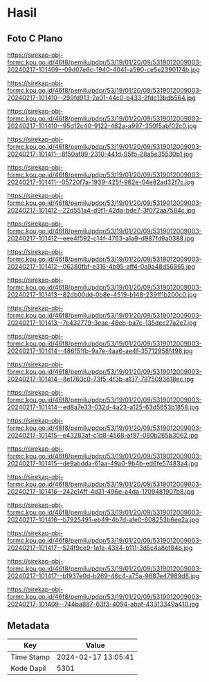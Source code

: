 # Hasil

## Foto C Plano

https://sirekap-obj-formc.kpu.go.id/46f8/pemilu/pdpr/53/19/01/20/09/5319012009003-20240217-101409--09d07e6c-1940-4041-a590-ce5e2390174b.jpg

https://sirekap-obj-formc.kpu.go.id/46f8/pemilu/pdpr/53/19/01/20/09/5319012009003-20240217-101410--299fd913-2a01-44c0-b433-2fdc13bdb564.jpg

https://sirekap-obj-formc.kpu.go.id/46f8/pemilu/pdpr/53/19/01/20/09/5319012009003-20240217-101410--95d12c40-9122-462a-a997-350f5abf02c0.jpg

https://sirekap-obj-formc.kpu.go.id/46f8/pemilu/pdpr/53/19/01/20/09/5319012009003-20240217-101411--8f50af99-2310-441d-95fb-28a5e35530b1.jpg

https://sirekap-obj-formc.kpu.go.id/46f8/pemilu/pdpr/53/19/01/20/09/5319012009003-20240217-101411--05720f7a-1939-425f-962e-04e82ad32f7c.jpg

https://sirekap-obj-formc.kpu.go.id/46f8/pemilu/pdpr/53/19/01/20/09/5319012009003-20240217-101412--22d551a4-d9f1-42da-bde7-3f072aa7584c.jpg

https://sirekap-obj-formc.kpu.go.id/46f8/pemilu/pdpr/53/19/01/20/09/5319012009003-20240217-101412--eee4f592-c14f-4763-a1a9-d987fd9a0388.jpg

https://sirekap-obj-formc.kpu.go.id/46f8/pemilu/pdpr/53/19/01/20/09/5319012009003-20240217-101412--06280fbf-e316-4b95-aff4-0a9a48d56865.jpg

https://sirekap-obj-formc.kpu.go.id/46f8/pemilu/pdpr/53/19/01/20/09/5319012009003-20240217-101413--82db00dd-0b8e-4519-b148-239ff1b200c0.jpg

https://sirekap-obj-formc.kpu.go.id/46f8/pemilu/pdpr/53/19/01/20/09/5319012009003-20240217-101413--7c432779-3eac-48eb-ba7c-135dec27a2e7.jpg

https://sirekap-obj-formc.kpu.go.id/46f8/pemilu/pdpr/53/19/01/20/09/5319012009003-20240217-101414--486f51fb-9a7e-4aa6-ae4f-35712958f498.jpg

https://sirekap-obj-formc.kpu.go.id/46f8/pemilu/pdpr/53/19/01/20/09/5319012009003-20240217-101414--8e1763c0-73f5-4f3b-a137-7875093618ec.jpg

https://sirekap-obj-formc.kpu.go.id/46f8/pemilu/pdpr/53/19/01/20/09/5319012009003-20240217-101414--ed8a7e33-032d-4a23-a125-63d5653b1858.jpg

https://sirekap-obj-formc.kpu.go.id/46f8/pemilu/pdpr/53/19/01/20/09/5319012009003-20240217-101415--e43283af-c1b8-4568-af97-080b265b3062.jpg

https://sirekap-obj-formc.kpu.go.id/46f8/pemilu/pdpr/53/19/01/20/09/5319012009003-20240217-101415--de9abdda-61aa-49a0-9b4b-ed6fe57483a4.jpg

https://sirekap-obj-formc.kpu.go.id/46f8/pemilu/pdpr/53/19/01/20/09/5319012009003-20240217-101416--242c14ff-4d31-496e-a4da-1709481907b8.jpg

https://sirekap-obj-formc.kpu.go.id/46f8/pemilu/pdpr/53/19/01/20/09/5319012009003-20240217-101416--b7925491-eb49-4b7d-afe0-608253b6ee2a.jpg

https://sirekap-obj-formc.kpu.go.id/46f8/pemilu/pdpr/53/19/01/20/09/5319012009003-20240217-101417--524f9ce9-1a1e-4384-b111-3d5c4a8ef84b.jpg

https://sirekap-obj-formc.kpu.go.id/46f8/pemilu/pdpr/53/19/01/20/09/5319012009003-20240217-101417--b1937e0d-b269-46c4-a75a-9687e47989d8.jpg

https://sirekap-obj-formc.kpu.go.id/46f8/pemilu/pdpr/53/19/01/20/09/5319012009003-20240217-101409--744ba887-63f3-4094-abaf-43313349a410.jpg


## Metadata

| Key        | Value               |
| ---------- | ------------------- |
| Time Stamp | 2024-02-17 13:05:41 |
| Kode Dapil | 5301                |



